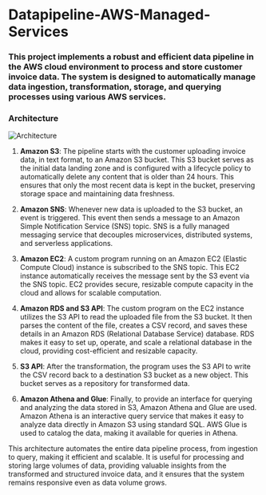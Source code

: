 # Datapipeline-AWS-Managed-Services

### This project implements a robust and efficient data pipeline in the AWS cloud environment to process and store customer invoice data. The system is designed to automatically manage data ingestion, transformation, storage, and querying processes using various AWS services.

### Architecture
![Architecture]([https://github.com/srikantaghosh/Data-Engineering-Spotify-End-to-End-/blob/main/Screenshot%202023-06-27%20at%208.49.19%20AM.png](https://github.com/srikantaghosh/Datapipeline-AWS-Managed-Services/blob/main/Screenshot%202023-07-09%20at%208.51.14%20PM.png))

1. **Amazon S3**: The pipeline starts with the customer uploading invoice data, in text format, to an Amazon S3 bucket. This S3 bucket serves as the initial data landing zone and is configured with a lifecycle policy to automatically delete any content that is older than 24 hours. This ensures that only the most recent data is kept in the bucket, preserving storage space and maintaining data freshness.

2. **Amazon SNS**: Whenever new data is uploaded to the S3 bucket, an event is triggered. This event then sends a message to an Amazon Simple Notification Service (SNS) topic. SNS is a fully managed messaging service that decouples microservices, distributed systems, and serverless applications.

3. **Amazon EC2**: A custom program running on an Amazon EC2 (Elastic Compute Cloud) instance is subscribed to the SNS topic. This EC2 instance automatically receives the message sent by the S3 event via the SNS topic. EC2 provides secure, resizable compute capacity in the cloud and allows for scalable computation.

4. **Amazon RDS and S3 API**: The custom program on the EC2 instance utilizes the S3 API to read the uploaded file from the S3 bucket. It then parses the content of the file, creates a CSV record, and saves these details in an Amazon RDS (Relational Database Service) database. RDS makes it easy to set up, operate, and scale a relational database in the cloud, providing cost-efficient and resizable capacity.

5. **S3 API**: After the transformation, the program uses the S3 API to write the CSV record back to a destination S3 bucket as a new object. This bucket serves as a repository for transformed data.

6. **Amazon Athena and Glue**: Finally, to provide an interface for querying and analyzing the data stored in S3, Amazon Athena and Glue are used. Amazon Athena is an interactive query service that makes it easy to analyze data directly in Amazon S3 using standard SQL. AWS Glue is used to catalog the data, making it available for queries in Athena.

This architecture automates the entire data pipeline process, from ingestion to query, making it efficient and scalable. It is useful for processing and storing large volumes of data, providing valuable insights from the transformed and structured invoice data, and it ensures that the system remains responsive even as data volume grows.

